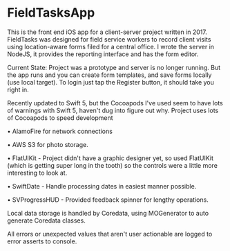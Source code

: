 # FieldTasksApp

This is the front end iOS app for a client-server project written in 2017. FieldTasks was designed for 
field service workers to record client visits using location-aware forms filed for a central office. I wrote the 
server in NodeJS, it provides the reporting interface and has the form editor. 

Current State:
Project was a prototype and server is no longer running. But the app runs and you can create form templates, and save forms locally (use local target). To login just tap the Register button, it should take you right in.

Recently updated to Swift 5, but the Cocoapods I've used seem to have lots of warnings with Swift 5, haven't dug into figure out why. Project uses lots of Cocoapods to speed development

• AlamoFire for network connections

• AWS S3 for photo storage.

• FlatUIKit - Project didn't have a graphic designer yet, so used FlatUIKit (which is getting super long in the tooth) so the controls were a little more interesting to look at.

• SwiftDate - Handle processing dates in easiest manner possible.

• SVProgressHUD - Provided feedback spinner for lengthy operations. 

Local data storage is handled by Coredata, using MOGenerator to auto generate Coredata classes.

All errors or unexpected values that aren't user actionable are logged to error asserts to console. 

